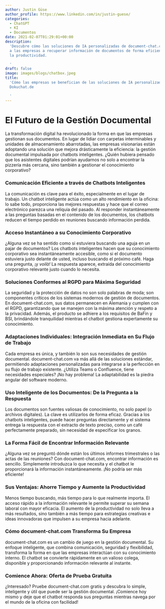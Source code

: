 ```yaml
---
author: Justin Güse
author_profile: https://www.linkedin.com/in/justin-guese/
categories:
  - ChatGPT
  - KI
  - Documentos
date: 2021-02-07T01:29:01+00:00
description:
  'Descubre cómo las soluciones de IA personalizadas de document-chat.com ayudan
  a las empresas a recuperar información de documentos de forma eficiente y a aumentar
  la productividad.

  '
draft: false
image: images/blogs/chatbox.jpeg
title:
  'Cómo las empresas se benefician de las soluciones de IA personalizadas con
  Dokuchat.de

  '
---
```


# El Futuro de la Gestión Documental

La transformación digital ha revolucionado la forma en que las empresas gestionan sus documentos. En lugar de lidiar con carpetas interminables y unidades de almacenamiento abarrotadas, las empresas visionarias están adoptando una solución que mejora drásticamente la eficiencia: la gestión documental impulsada por chatbots inteligentes. ¿Quién hubiera pensado que los asistentes digitales podrían ayudarnos no solo a encontrar la pizzería más cercana, sino también a gestionar el conocimiento corporativo?

### Comunicación Eficiente a través de Chatbots Inteligentes

La comunicación es clave para el éxito, especialmente en el lugar de trabajo. Un chatbot inteligente actúa como un alto rendimiento en la oficina: lo sabe todo, proporciona las mejores respuestas y hace que el correo electrónico parezca una reliquia del pasado. Al responder instantáneamente a las preguntas basadas en el contenido de los documentos, los chatbots reducen el tiempo perdido en reuniones buscando información perdida.

### Acceso Instantáneo a su Conocimiento Corporativo

¿Alguna vez se ha sentido como si estuviera buscando una aguja en un pajar de documentos? Los chatbots inteligentes hacen que su conocimiento corporativo sea instantáneamente accesible, como si el documento estuviera justo delante de usted, incluso buscando el próximo café. Haga una pregunta, ¡y _voilà!_ La respuesta aparece, extraída del conocimiento corporativo relevante justo cuando lo necesita.

### Soluciones Conformes al RGPD para Máxima Seguridad

La seguridad y la protección de datos no son solo palabras de moda; son componentes críticos de los sistemas modernos de gestión de documentos. En document-chat.com, sus datos permanecen en Alemania y cumplen con el RGPD, garantizando que se manejen con la máxima atención y respeto a la privacidad. Además, el producto se adhiere a los requisitos de BaFin y BSI, brindándole tranquilidad mientras el chatbot gestiona expertamente su conocimiento.

### Adaptaciones Individuales: Integración Inmediata en Su Flujo de Trabajo

Cada empresa es única, y también lo son sus necesidades de gestión documental. document-chat.com va más allá de las soluciones estándar, permitiendo adaptaciones personalizadas para integrarse a la perfección en su flujo de trabajo existente. ¿Utiliza Teams o Confluence, tiene necesidades especiales? ¡No hay problema! La adaptabilidad es la piedra angular del software moderno.

### Uso Inteligente de los Documentos: De la Pregunta a la Respuesta

Los documentos son fuentes valiosas de conocimiento, no solo papel (o archivos digitales). La clave es utilizarlos de forma eficaz. Gracias a los chatbots inteligentes, puede hacer preguntas directamente y el sistema entrega la respuesta con el extracto de texto preciso, como un café perfectamente preparado, sin necesidad de especificar los granos.

### La Forma Fácil de Encontrar Información Relevante

¿Alguna vez se preguntó dónde están los últimos informes trimestrales o las actas de las reuniones? Con document-chat.com, encontrar información es sencillo. Simplemente introduzca lo que necesita y el chatbot le proporcionará la información instantáneamente. ¡No podría ser más eficiente!

### Sus Ventajas: Ahorre Tiempo y Aumente la Productividad

Menos tiempo buscando, más tiempo para lo que realmente importa. El acceso rápido a la información relevante le permite superar su semana laboral con mayor eficacia. El aumento de la productividad no solo lleva a más resultados, sino también a más tiempo para estrategias creativas e ideas innovadoras que impulsen a su empresa hacia adelante.

### Cómo document-chat.com Transforma Su Empresa

document-chat.com es un cambio de juego en la gestión documental. Su enfoque inteligente, que combina comunicación, seguridad y flexibilidad, transforma la forma en que las empresas interactúan con su conocimiento interno. El chatbot se convierte rápidamente en un valioso colega, disponible y proporcionando información relevante al instante.

### Comience Ahora: Oferta de Prueba Gratuita

¿Interesado? Pruebe document-chat.com gratis y descubra lo simple, inteligente y útil que puede ser la gestión documental. ¡Comience hoy mismo y deje que el chatbot responda sus preguntas mientras navega por el mundo de la oficina con facilidad!
